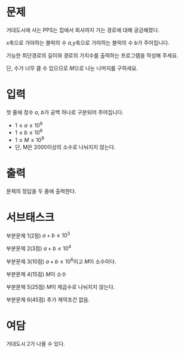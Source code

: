 # 문제

거대도시에 사는 PPS는 집에서 회사까지 가는 경로에 대해 궁금해졌다. 

x축으로 가야하는 블럭의 수 $a$,y축으로 가야하는 블럭의 수 $b$가 주어집니다.

가능한 최단경로의 길이와 경로의 가지수를 출력하는 프로그램을 작성해 주세요.

단, 수가 너무 클 수 있으므로 $M$으로 나눈 나머지를 구하세요.

# 입력

첫 줄에 정수 $a$, $b$가 공백 하나로 구분되어 주어집니다.

* $1 \le a \le 10^9$
* $1 \le b \le 10^9$
* $1 \le M \le 10^9$
* 단, M은 2000이상의 소수로 나눠지지 않는다.
  
# 출력

문제의 정답을 두 줄에 출력한다. 

# 서브태스크

부분문제 1(2점) $a+b \le 10^3$

부분문제 2(3점) $a+b \le 10^4$

부분문제 3(10점) $a+b \le 10^6$이고 $M$이 소수이다.

부분문제 4(15점) $M$이 소수

부분문제 5(25점) $M$이 제곱수로 나눠지지 않는다.

부분문제 6(45점) 추가 제약조건 없음.

# 여담

거대도시 2가 나올 수 있다.